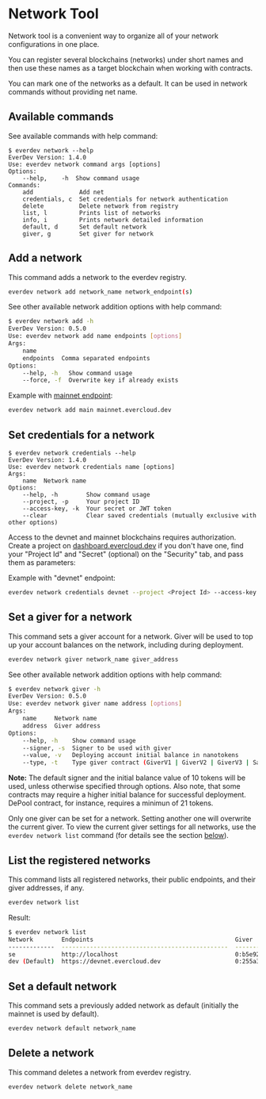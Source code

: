 # Network Tool

Network tool is a convenient way to organize all of your network configurations in one place.

You can register several blockchains (networks) under short names and then use these names as a target blockchain when working with contracts.

You can mark one of the networks as a default. It can be used in network commands without providing net name.

## Available commands

See available commands with help command:

```
$ everdev network --help
EverDev Version: 1.4.0
Use: everdev network command args [options]
Options:
    --help,    -h  Show command usage
Commands:
    add             Add net
    credentials, c  Set credentials for network authentication
    delete          Delete network from registry
    list, l         Prints list of networks
    info, i         Prints network detailed information
    default, d      Set default network
    giver, g        Set giver for network
```

## Add a network

This command adds a network to the everdev registry.

```bash
everdev network add network_name network_endpoint(s)
```

See other available network addition options with help command:

```bash
$ everdev network add -h
EverDev Version: 0.5.0
Use: everdev network add name endpoints [options]
Args:
    name
    endpoints  Comma separated endpoints
Options:
    --help, -h   Show command usage
    --force, -f  Overwrite key if already exists
```

Example with [mainnet endpoint](https://docs.everos.dev/ever-sdk/reference/ever-os-api/networks):

```bash
everdev network add main mainnet.evercloud.dev
```

## Set credentials for a network

```
$ everdev network credentials --help
EverDev Version: 1.4.0
Use: everdev network credentials name [options]
Args:
    name  Network name
Options:
    --help, -h        Show command usage
    --project, -p     Your project ID
    --access-key, -k  Your secret or JWT token
    --clear           Clear saved credentials (mutually exclusive with other options)
```

Access to the devnet and mainnet blockchains requires authorization.\
Create a project on [dashboard.evercloud.dev](https://dashboard.evercloud.dev) if you don't have one, find your "Project Id" and "Secret" (optional) on the "Security" tab, and pass them as parameters:

Example with "devnet" endpoint:

```bash
everdev network credentials devnet --project <Project Id> --access-key <Secret>
```

## Set a giver for a network

This command sets a giver account for a network. Giver will be used to top up your account balances on the network, including during deployment.

```bash
everdev network giver network_name giver_address
```

See other available network addition options with help command:

```bash
$ everdev network giver -h
EverDev Version: 0.5.0
Use: everdev network giver name address [options]
Args:
    name     Network name
    address  Giver address
Options:
    --help, -h    Show command usage
    --signer, -s  Signer to be used with giver
    --value, -v   Deploying account initial balance in nanotokens
    --type, -t    Type giver contract (GiverV1 | GiverV2 | GiverV3 | SafeMultisigWallet | MsigV2 | SetcodeMultisigWallet)
```

**Note:** The default signer and the initial balance value of 10 tokens will be used, unless otherwise specified through options. Also note, that some contracts may require a higher initial balance for successful deployment. DePool contract, for instance, requires a minimun of 21 tokens.

Only one giver can be set for a network. Setting another one will overwrite the current giver. To view the current giver settings for all networks, use the `everdev network list` command (for details see the section [below](network-tool.md#list-registered-networks)).

## List the registered networks

This command lists all registered networks, their public endpoints, and their giver addresses, if any.

```bash
everdev network list
```

Result:

```bash
$ everdev network list
Network        Endpoints                                        Giver
-------------  -----------------------------------------------  ------------------------------------------------------------------
se             http://localhost                                 0:b5e9240fc2d2f1ff8cbb1d1dee7fb7cae155e5f6320e585fcc685698994a19a5
dev (Default)  https://devnet.evercloud.dev                     0:255a3ad9dfa8aa4f3481856aafc7d79f47d50205190bd56147138740e9b177f3
```

## Set a default network

This command sets a previously added network as default (initially the mainnet is used by default).

```bash
everdev network default network_name
```

## Delete a network

This command deletes a network from everdev registry.

```bash
everdev network delete network_name
```
